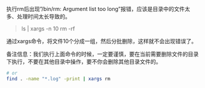 执行rm后出现”/bin/rm: Argument list too long”报错，应该是目录中的文件太多、处理时间太长导致的。

> ls | xargs -n 10 rm -rf

通过xargs命令，将文件10个分成一组，然后分批删除，这样就不会出现错误了。

备注信息：我们执行上面命令的时候，一定要谨慎，要在当前需要删除文件的目录下执行，不要在其他目录中操作，要不你会删除其他目录文件的。

```bash
# or
find . -name "*.log" -print | xargs rm
```

